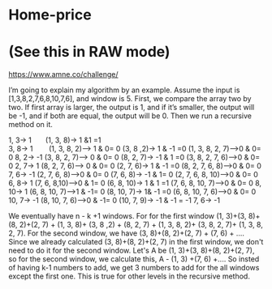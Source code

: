 # Home-price
# (See this in RAW mode)
https://www.amne.co/challenge/

I’m going to explain my algorithm by an example.
Assume the input is [1,3,8,2,7,6,8,10,7,6], and window is 5.
First, we compare the array two by two. If first array is larger, the output is 1, and if it’s smaller, the output will be -1, and if both are equal, the output will be 0. Then we run a recursive method on it.

1, 3-> 1
		        (1, 3, 8)-> 1 &1 =1    
3, 8-> 1					        (1, 3, 8, 2)--> 1 & 0= 0
		        (3, 8 ,2)-> 1 & -1 =0                               		(1, 3, 8, 2, 7)-->0 & 0= 0
8, 2->  -1					        (3, 8, 2, 7)--> 0 & 0= 0
		        (8, 2, 7)-> -1 & 1 =0                               		(3, 8, 2, 7, 6)-->0 & 0= 0
2, 7->  1					        (8, 2, 7, 6)--> 0 & 0= 0
		        (2, 7, 6)-> 1 & -1 =0                               		(8, 2, 7, 6, 8)-->0 & 0= 0
7, 6->  -1					        (2, 7, 6, 8)-->0 & 0= 0
		        (7, 6, 8)-> -1 & 1= 0                               		(2, 7, 6, 8, 10)-->0 & 0= 0
6, 8->  1					        (7, 6, 8,10)-->0 & 1= 0
		        (6, 8, 10)-> 1 & 1 =1                               		(7, 6, 8, 10, 7)-->0 & 0= 0
8, 10->  1					         (6, 8, 10, 7)-->1 & -1= 0
		        (8, 10, 7)-> 1& -1 =0                               		(6, 8, 10, 7, 6)-->0 & 0= 0
10, 7->  -1					         (8, 10, 7, 6)-->0 & -1= 0
		        (10, 7, 9)-> -1 & -1 = -1
7, 6->  -1

We eventually have n - k +1 windows. For for the first window (1, 3)+(3, 8)+(8, 2)+(2, 7) + (1, 3, 8)+ (3, 8 ,2) + (8, 2, 7) + (1, 3, 8, 2)+ (3, 8, 2, 7)+ (1, 3, 8, 2, 7). For the second window, we have (3, 8)+(8, 2)+(2, 7) + (7, 6) + .... Since we already calculated (3, 8)+(8, 2)+(2, 7) in the first window, we don't need to do it for the second window. Let's A be (1, 3)+(3, 8)+(8, 2)+(2, 7), so for the second window, we calculate this, A - (1, 3) +(7, 6) +.... So insted of having k-1 numbers to add, we get 3 numbers to add for the all windows except the first one. This is true for other levels in the recursive method. 
 
